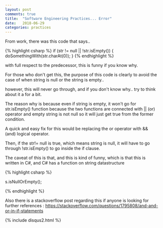 ```yaml
---
layout: post
comments: true
title:  "Software Engineering Practices... Error"
date:   2018-06-29
categories: practices
---
```


From work, there was this code that says..

{% highlight csharp %}
if (str != null || !str.isEmpty()) {
  doSomethingWith(str.charAt(0));
}
{% endhighlight %}

with full respect to the predecessor, this is funny if you know why.

For those who don't get this, the purpose of this code  is clearly to avoid the case of 
when string is null or the string is empty.. 

however, this will never go through, and if you don't know why.. 
try to think about it a for a bit.

The reason why is because even if string is empty, it won't go for str.isEmpty()
function because the two functions are connected with || (or)  operator 
and empty string is not null so it will just get true from the former condition.

A quick and easy fix for this would be replacing the or operator 
with && (and) logical operator. 

Then, if the str!= null is true, which means string is null,
it will have to go through !str.isEmpty() to go inside the if clause.

The caveat of this is that,
and this is kind of funny, 
which is that this is written in C#,
and C# has a function on string datastructure

{% highlight csharp %}

s.isNullOrEmpty();

{% endhighlight %}

Also there is a stackoverflow post regarding this if anyone 
is looking for further references : 
https://stackoverflow.com/questions/1795808/and-and-or-in-if-statements


{% include disqus2.html %}
